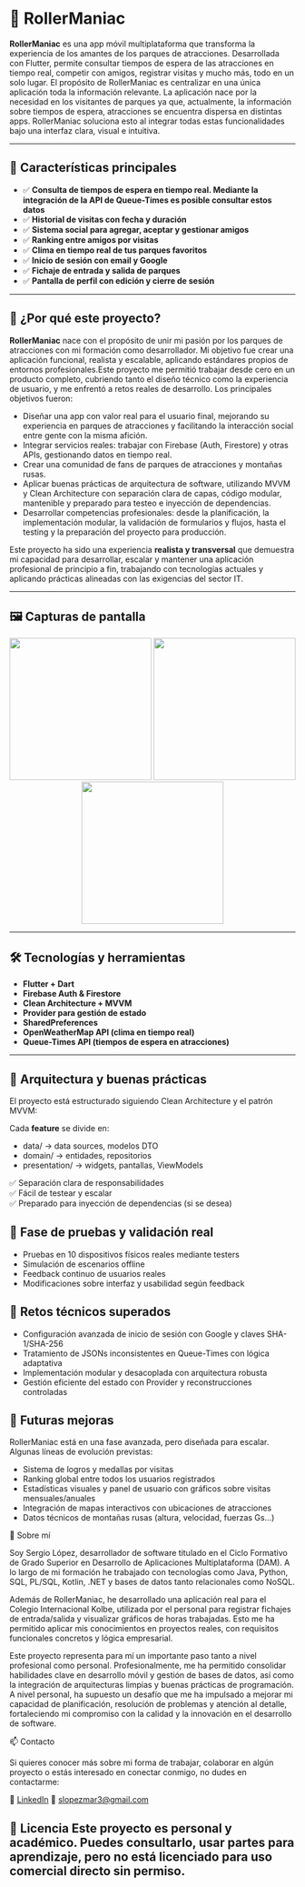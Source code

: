 # 🎢 RollerManiac

**RollerManiac** es una app móvil multiplataforma que transforma la experiencia de los amantes de los parques de atracciones. Desarrollada con Flutter, permite consultar tiempos de espera de las atracciones en tiempo real, competir con amigos, registrar visitas y mucho más, todo en un solo lugar. El propósito de RollerManiac es centralizar en una única aplicación toda la información relevante. La aplicación nace por la necesidad en los visitantes de parques ya que, actualmente, la información sobre tiempos de espera, atracciones se encuentra dispersa en distintas apps. RollerManiac soluciona esto al integrar todas estas funcionalidades bajo una interfaz clara, visual e intuitiva.

---

## 🚀 Características principales

- ✅ **Consulta de tiempos de espera en tiempo real. Mediante la integración de la API de Queue-Times es posible consultar estos datos**
- ✅ **Historial de visitas con fecha y duración**
- ✅ **Sistema social para agregar, aceptar y gestionar amigos**
- ✅ **Ranking entre amigos por visitas**
- ✅ **Clima en tiempo real de tus parques favoritos**
- ✅ **Inicio de sesión con email y Google**  
- ✅ **Fichaje de entrada y salida de parques**  
- ✅ **Pantalla de perfil con edición y cierre de sesión**



---

## 🧠 ¿Por qué este proyecto?

**RollerManiac** nace con el propósito de unir mi pasión por los parques de atracciones con mi formación como desarrollador. Mi objetivo fue crear una aplicación funcional, realista y escalable, aplicando estándares propios de entornos profesionales.Este proyecto me permitió trabajar desde cero en un producto completo, cubriendo tanto el diseño técnico como la experiencia de usuario, y me enfrentó a retos reales de desarrollo. Los principales objetivos fueron:

- Diseñar una app con valor real para el usuario final, mejorando su experiencia en parques de atracciones y facilitando la interacción social entre gente con la misma afición.
- Integrar servicios reales: trabajar con Firebase (Auth, Firestore) y otras APIs, gestionando datos en tiempo real.
- Crear una comunidad de fans de parques de atracciones y montañas rusas.
- Aplicar buenas prácticas de arquitectura de software, utilizando MVVM y Clean Architecture con separación clara de capas, código modular, mantenible y preparado para testeo e inyección de dependencias.
- Desarrollar competencias profesionales: desde la planificación, la implementación modular, la validación de formularios y flujos, hasta el testing y la preparación del proyecto para producción.

Este proyecto ha sido una experiencia **realista y transversal** que demuestra mi capacidad para desarrollar, escalar y mantener una aplicación profesional de principio a fin, trabajando con tecnologías actuales y aplicando prácticas alineadas con las exigencias del sector IT.

---

## 🖼️ Capturas de pantalla

<!-- Añade tus imágenes aquí cuando las tengas -->
<p align="center">
  <img src="screenshots/login_screen.png" width="250" />
  <img src="screenshots/fichaje_screen.png" width="250" />
  <img src="screenshots/social_screen.png" width="250" />
</p>

---

## 🛠️ Tecnologías y herramientas

- **Flutter + Dart**
- **Firebase Auth & Firestore**
- **Clean Architecture + MVVM**
- **Provider para gestión de estado**
- **SharedPreferences**
- **OpenWeatherMap API (clima en tiempo real)**
- **Queue-Times API (tiempos de espera en atracciones)**

---

## 🧱 Arquitectura y buenas prácticas

El proyecto está estructurado siguiendo Clean Architecture y el patrón MVVM:

Cada **feature** se divide en:

- data/ → data sources, modelos DTO  
- domain/ → entidades, repositorios  
- presentation/ → widgets, pantallas, ViewModels  

✅ Separación clara de responsabilidades  
✅ Fácil de testear y escalar  
✅ Preparado para inyección de dependencias (si se desea)  

## 🧪 Fase de pruebas y validación real
 - Pruebas en 10 dispositivos físicos reales mediante testers
 - Simulación de escenarios offline
 - Feedback continuo de usuarios reales 
 - Modificaciones sobre interfaz y usabilidad según feedback


## 📌 Retos técnicos superados
 - Configuración avanzada de inicio de sesión con Google y claves SHA-1/SHA-256
 - Tratamiento de JSONs inconsistentes en Queue-Times con lógica adaptativa
 - Implementación modular y desacoplada con arquitectura robusta
 - Gestión eficiente del estado con Provider y reconstrucciones controladas



## 🔭 Futuras mejoras
RollerManiac está en una fase avanzada, pero diseñada para escalar. Algunas líneas de evolución previstas:

- Sistema de logros y medallas por visitas
- Ranking global entre todos los usuarios registrados
- Estadísticas visuales y panel de usuario con gráficos sobre visitas mensuales/anuales
- Integración de mapas interactivos con ubicaciones de atracciones
- Datos técnicos de montañas rusas (altura, velocidad, fuerzas Gs...)


👤 Sobre mí

Soy Sergio López, desarrollador de software titulado en el Ciclo Formativo de Grado Superior en Desarrollo de Aplicaciones Multiplataforma (DAM). A lo largo de mi formación he trabajado con tecnologías como Java, Python, SQL, PL/SQL, Kotlin, .NET y bases de datos tanto relacionales como NoSQL.

Además de RollerManiac, he desarrollado una aplicación real para el Colegio Internacional Kolbe, utilizada por el personal para registrar fichajes de entrada/salida y visualizar gráficos de horas trabajadas. Esto me ha permitido aplicar mis conocimientos en proyectos reales, con requisitos funcionales concretos y lógica empresarial.

Este proyecto representa para mí un importante paso tanto a nivel profesional como personal. Profesionalmente, me ha permitido consolidar habilidades clave en desarrollo móvil y gestión de bases de datos, así como la integración de arquitecturas limpias y buenas prácticas de programación. A nivel personal, ha supuesto un desafío que me ha impulsado a mejorar mi capacidad de planificación, resolución de problemas y atención al detalle, fortaleciendo mi compromiso con la calidad y la innovación en el desarrollo de software.

📫 Contacto

Si quieres conocer más sobre mi forma de trabajar, colaborar en algún proyecto o estás interesado en conectar conmigo, no dudes en contactarme:

💼 [LinkedIn](https://www.linkedin.com/in/sergio-lopez-dev/)
📧 slopezmar3@gmail.com


🧩 Licencia
Este proyecto es personal y académico. Puedes consultarlo, usar partes para aprendizaje, pero no está licenciado para uso comercial directo sin permiso.
---
